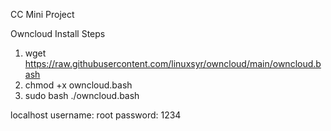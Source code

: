 CC Mini Project 

Owncloud Install Steps

1. wget https://raw.githubusercontent.com/linuxsyr/owncloud/main/owncloud.bash
2. chmod +x owncloud.bash
3. sudo bash ./owncloud.bash

localhost
username: root
password: 1234